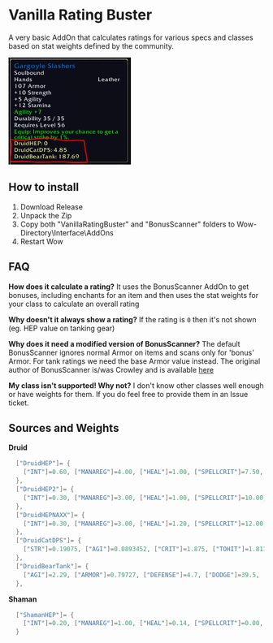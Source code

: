 
# Vanilla Rating Buster

A very basic AddOn that calculates ratings for various specs and classes based on stat weights defined by the community. 

![example_druid.png](VanillaRatingBuster/assets/example_druid.png)

## How to install

1. Download Release
2. Unpack the Zip
3. Copy both "VanillaRatingBuster" and "BonusScanner" folders to Wow-Directory\Interface\AddOns
4. Restart Wow


## FAQ

**How does it calculate a rating?**
It uses the BonusScanner AddOn to get bonuses, including enchants for an item and then uses the stat weights for your class to calculate an overall rating

**Why doesn't it always show a rating?**
If the rating is `0` then it's not shown (eg. HEP value on tanking gear)

**Why does it need a modified version of BonusScanner?**
The default BonusScanner ignores normal Armor on items and scans only for 'bonus' Armor. For tank ratings we need the base Armor value instead. The original author of BonusScanner is/was Crowley and is available [here](https://wow.curseforge.com/projects/project-1352)

**My class isn't supported! Why not?**
I don't know other classes well enough or have weights for them. If you do feel free to provide them in an Issue ticket.


## Sources and Weights

**Druid**
```lua
  ["DruidHEP"]= {
    ["INT"]=0.60, ["MANAREG"]=4.00, ["HEAL"]=1.00, ["SPELLCRIT"]=7.50, ["SPI"]=0.30
  },
  ["DruidHEP2"]= {
    ["INT"]=0.30, ["MANAREG"]=3.00, ["HEAL"]=1.00, ["SPELLCRIT"]=10.00, ["SPI"]=0.45
  },
  ["DruidHEPNAXX"]= {
    ["INT"]=0.30, ["MANAREG"]=3.00, ["HEAL"]=1.20, ["SPELLCRIT"]=12.00, ["SPI"]=0.23
  },
  ["DruidCatDPS"]= {
    ["STR"]=0.19075, ["AGI"]=0.0893452, ["CRIT"]=1.875, ["TOHIT"]=1.811, ["ATTACKPOWER"]=0.0953333
  },
  ["DruidBearTank"]= {
    ["AGI"]=2.29, ["ARMOR"]=0.79727, ["DEFENSE"]=4.7, ["DODGE"]=39.5, ["STA"]=6.242
  },
```

**Shaman**
```lua
  ["ShamanHEP"]= {
    ["INT"]=0.20, ["MANAREG"]=1.00, ["HEAL"]=0.14, ["SPELLCRIT"]=0.00, ["SPI"]=0.00
  }
```

